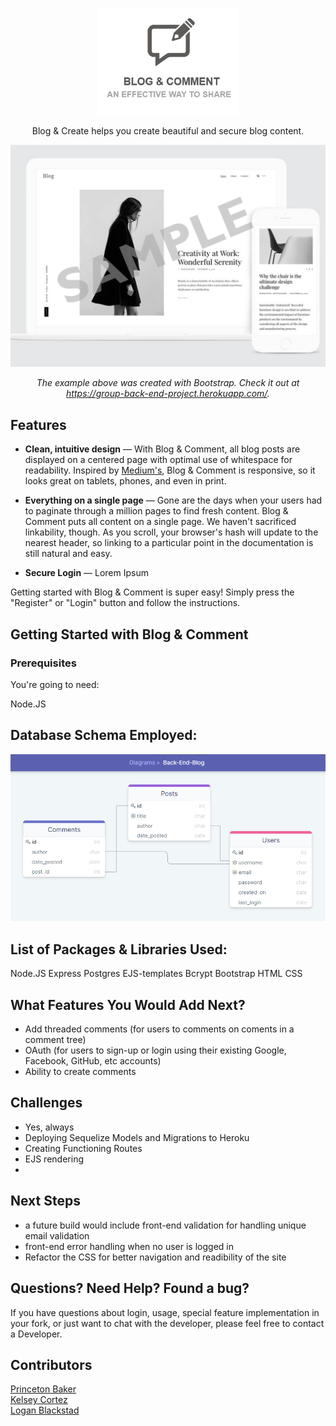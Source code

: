 <p align="center">
  <img src="./public/assets/placeholder-readme-logo.png" alt="Blog & Comment: An Effective Way to Share" width="226">
  <br>

<p align="center">Blog & Create helps you create beautiful and secure blog content.</p>

<p align="center"><img src="./public/assets/placeholder-front-image.png" width=700 alt="Screenshot of Blog & Comment"></p>

<p align="center"><em>The example above was created with Bootstrap. Check it out at <a href="https://group-back-end-project.herokuapp.com/">https://group-back-end-project.herokuapp.com/</a>.</em></p>

## Features

- **Clean, intuitive design** — With Blog & Comment, all blog posts are displayed on a centered page with optimal use of whitespace for readability. Inspired by [Medium's](https://medum.com/), Blog & Comment is responsive, so it looks great on tablets, phones, and even in print.

- **Everything on a single page** — Gone are the days when your users had to paginate through a million pages to find fresh content. Blog & Comment puts all content on a single page. We haven't sacrificed linkability, though. As you scroll, your browser's hash will update to the nearest header, so linking to a particular point in the documentation is still natural and easy.

- **Secure Login** — Lorem Ipsum

Getting started with Blog & Comment is super easy! Simply press the "Register" or "Login" button and follow the instructions.

## Getting Started with Blog & Comment

### Prerequisites

You're going to need:

Node.JS


## Database Schema Employed:

<p align="center"><img src="./public/assets/database-schema.png" width=700 alt="Database Schema Employed"></p>

## List of Packages & Libraries Used:

Node.JS
Express
Postgres
EJS-templates
Bcrypt
Bootstrap
HTML
CSS


## What Features You Would Add Next?

- Add threaded comments (for users to comments on coments in a comment tree)
- OAuth (for users to sign-up or login using their existing Google, Facebook, GitHub, etc accounts)
- Ability to create comments

## Challenges

- Yes, always
- Deploying Sequelize Models and Migrations to Heroku
- Creating Functioning Routes 
- EJS rendering
- 

## Next Steps

- a future build would include front-end validation for handling unique email validation
- front-end error handling when no user is logged in 
- Refactor the CSS for better navigation and readibility of the site


## Questions? Need Help? Found a bug?

If you have questions about login, usage, special feature implementation in your fork, or just want to chat with the developer, please feel free to contact a Developer.

## Contributors

[Princeton Baker](https://github.com/pbaker92)<br>
[Kelsey Cortez](https://github.com/kelseycortez)<br>
[Logan Blackstad](https://github.com/loganblackstad)<br>
